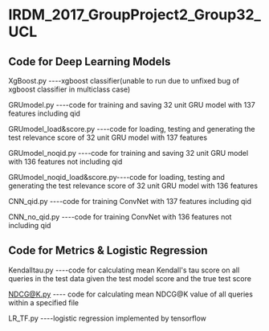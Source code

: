 # IRDM_2017_GroupProject2_Group32_UCL

Code for Deep Learning Models 
---------------------------------------
XgBoost.py 		----xgboost classifier(unable to run due to unfixed bug of xgboost classifier in multiclass case)

GRUmodel.py		----code for training and saving 32 unit GRU model with 137 features including qid

GRUmodel_load&score.py	----code for loading, testing and generating the test relevance score of 32 unit GRU model with 137 features

GRUmodel_noqid.py	----code for training and saving 32 unit GRU model with 136 features not including qid

GRUmodel_noqid_load&score.py----code for loading, testing and generating the test relevance score of 32 unit GRU model with 136 features

CNN_qid.py			----code for training ConvNet with 137 features including qid

CNN_no_qid.py			----code for training ConvNet with 136 features not including qid

Code for Metrics & Logistic Regression
------------------------------------------

Kendalltau.py		----code for calculating mean Kendall's tau score on all queries in the test data given the test model score and the true test score

NDCG@K.py		---- code for calculating mean NDCG@K value of all queries within a specified file

LR_TF.py		----logistic regression implemented by tensorflow

